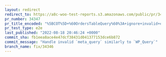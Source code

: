```yaml
---
layout: redirect
redirect_to: https://a8c-woo-test-reports.s3.amazonaws.com/public/pr/34347/e2e/index.html
pr_number: 34347
pr_title_encoded: "%5BCOT%5D+%60OrdersTableQuery%60%3A+ignore+invalid+elements+in+%60meta_query%60"
pr_test_type: e2e
last_published: "2022-08-18 20:46:24 +0000"
commit_sha: fb1eea8ace4e47dcf38431d041377153dce6b872
commit_message: "Handle invalid `meta_query` similarly to `WP_Query`"
branch_name: fix/34346
---
```


